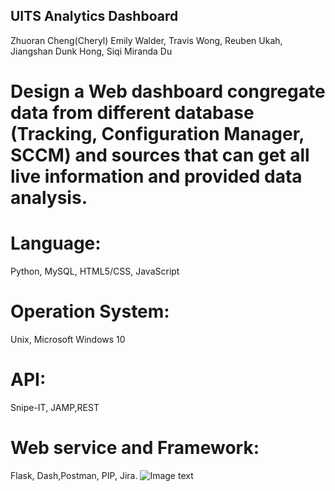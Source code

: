 ## UITS Analytics Dashboard
Zhuoran Cheng(Cheryl)
Emily Walder, Travis Wong, Reuben Ukah, Jiangshan Dunk Hong, Siqi Miranda Du
# Design a Web dashboard congregate data from different database (Tracking, Configuration Manager, SCCM) and sources that can get all live information and provided data analysis. 
# Language: 
Python, MySQL, HTML5/CSS, JavaScript
# Operation System: 
Unix, Microsoft Windows 10                    
# API: 
Snipe-IT, JAMP,REST
# Web service and Framework: 
Flask, Dash,Postman, PIP, Jira.
![Image text](https://github.com/zhuoran-cheng/img/blob/master/uits.png)
